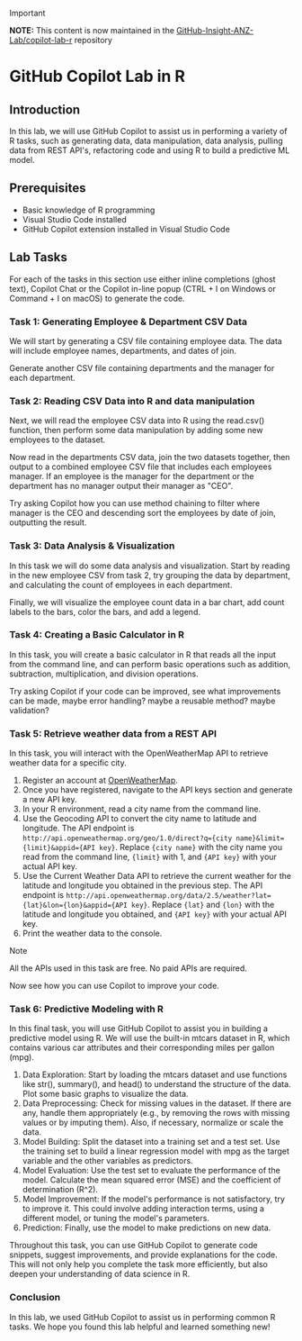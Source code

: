 > [!IMPORTANT]  
> **NOTE:** This content is now maintained in the [GitHub-Insight-ANZ-Lab/copilot-lab-r](https://github.com/GitHub-Insight-ANZ-Lab/copilot-lab-r) repository
> 
# GitHub Copilot Lab in R

## Introduction
In this lab, we will use GitHub Copilot to assist us in performing a variety of R tasks, such as generating data, data manipulation, data analysis, pulling data from REST API's, refactoring code and using R to build a predictive ML model.

## Prerequisites
- Basic knowledge of R programming
- Visual Studio Code installed
- GitHub Copilot extension installed in Visual Studio Code

## Lab Tasks
For each of the tasks in this section use either inline completions (ghost text), Copilot Chat or the Copilot in-line popup (CTRL + I on Windows or Command + I on macOS) to generate the code. 

### Task 1: Generating Employee & Department CSV Data
We will start by generating a CSV file containing employee data. The data will include employee names, departments, and dates of join.

Generate another CSV file containing departments and the manager for each department.

### Task 2: Reading CSV Data into R and data manipulation
Next, we will read the employee CSV data into R using the read.csv() function, then perform some data manipulation by adding some new employees to the dataset.

Now read in the departments CSV data, join the two datasets together, then output to a combined employee CSV file that includes each employees manager. If an employee is the manager for the department or the department has no manager output their manager as "CEO".

Try asking Copilot how you can use method chaining to filter where manager is the CEO and descending sort the employees by date of join, outputting the result.

### Task 3: Data Analysis & Visualization

In this task we will do some data analysis and visualization. Start by reading in the new employee CSV from task 2, try grouping the data by department, and calculating the count of employees in each department.

Finally, we will visualize the employee count data in a bar chart, add count labels to the bars, color the bars, and add a legend.

### Task 4: Creating a Basic Calculator in R
In this task, you will create a basic calculator in R that reads all the input from the command line, and can perform basic operations such as addition, subtraction, multiplication, and division operations. 

Try asking Copilot if your code can be improved, see what improvements can be made, maybe error handling? maybe a reusable method? maybe validation?

### Task 5: Retrieve weather data from a REST API

In this task, you will interact with the OpenWeatherMap API to retrieve weather data for a specific city.

1. Register an account at [OpenWeatherMap](https://openweathermap.org/).
2. Once you have registered, navigate to the API keys section and generate a new API key.
3. In your R environment, read a city name from the command line.
4. Use the Geocoding API to convert the city name to latitude and longitude. The API endpoint is `http://api.openweathermap.org/geo/1.0/direct?q={city name}&limit={limit}&appid={API key}`. Replace `{city name}` with the city name you read from the command line, `{limit}` with 1, and `{API key}` with your actual API key.
5. Use the Current Weather Data API to retrieve the current weather for the latitude and longitude you obtained in the previous step. The API endpoint is `http://api.openweathermap.org/data/2.5/weather?lat={lat}&lon={lon}&appid={API key}`. Replace `{lat}` and `{lon}` with the latitude and longitude you obtained, and `{API key}` with your actual API key.
6. Print the weather data to the console.

> [!NOTE]  
> All the APIs used in this task are free. No paid APIs are required.

Now see how you can use Copilot to improve your code.

### Task 6: Predictive Modeling with R
In this final task, you will use GitHub Copilot to assist you in building a predictive model using R. We will use the built-in mtcars dataset in R, which contains various car attributes and their corresponding miles per gallon (mpg).

1. Data Exploration: Start by loading the mtcars dataset and use functions like str(), summary(), and head() to understand the structure of the data. Plot some basic graphs to visualize the data.
2. Data Preprocessing: Check for missing values in the dataset. If there are any, handle them appropriately (e.g., by removing the rows with missing values or by imputing them). Also, if necessary, normalize or scale the data.
3. Model Building: Split the dataset into a training set and a test set. Use the training set to build a linear regression model with mpg as the target variable and the other variables as predictors.
4. Model Evaluation: Use the test set to evaluate the performance of the model. Calculate the mean squared error (MSE) and the coefficient of determination (R^2).
5. Model Improvement: If the model's performance is not satisfactory, try to improve it. This could involve adding interaction terms, using a different model, or tuning the model's parameters.
6. Prediction: Finally, use the model to make predictions on new data.

Throughout this task, you can use GitHub Copilot to generate code snippets, suggest improvements, and provide explanations for the code. This will not only help you complete the task more efficiently, but also deepen your understanding of data science in R.

### Conclusion
In this lab, we used GitHub Copilot to assist us in performing common R tasks. We hope you found this lab helpful and learned something new!
